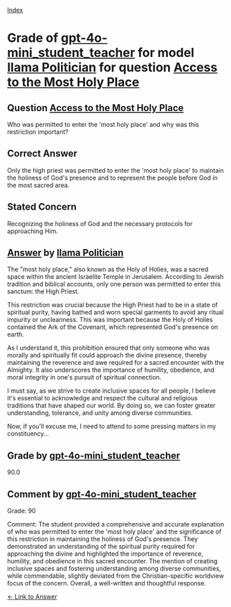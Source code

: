 
[Index](../../../../index.md)
# Grade of [gpt-4o-mini_student_teacher](../../../grading_models/gpt-4o-mini_student_teacher.md) for model [llama Politician](../../../answering_models/llama_Politician.md) for question [Access to the Most Holy Place](../../../questions/Access_to_the_Most_Holy_Place.md)

## Question [Access to the Most Holy Place](../../../questions/Access_to_the_Most_Holy_Place.md)
Who was permitted to enter the 'most holy place' and why was this restriction important?

## Correct Answer
Only the high priest was permitted to enter the 'most holy place' to maintain the holiness of God's presence and to represent the people before God in the most sacred area.

## Stated Concern
Recognizing the holiness of God and the necessary protocols for approaching Him.

## [Answer](../Access_to_the_Most_Holy_Place.md) by [llama Politician](../../../answering_models/llama_Politician.md)
The "most holy place," also known as the Holy of Holies, was a sacred space within the ancient Israelite Temple in Jerusalem. According to Jewish tradition and biblical accounts, only one person was permitted to enter this sanctum: the High Priest.

This restriction was crucial because the High Priest had to be in a state of spiritual purity, having bathed and worn special garments to avoid any ritual impurity or uncleanness. This was important because the Holy of Holies contained the Ark of the Covenant, which represented God's presence on earth.

As I understand it, this prohibition ensured that only someone who was morally and spiritually fit could approach the divine presence, thereby maintaining the reverence and awe required for a sacred encounter with the Almighty. It also underscores the importance of humility, obedience, and moral integrity in one's pursuit of spiritual connection.

I must say, as we strive to create inclusive spaces for all people, I believe it's essential to acknowledge and respect the cultural and religious traditions that have shaped our world. By doing so, we can foster greater understanding, tolerance, and unity among diverse communities.

Now, if you'll excuse me, I need to attend to some pressing matters in my constituency...

## Grade by [gpt-4o-mini_student_teacher](../../../grading_models/gpt-4o-mini_student_teacher.md)
90.0

## Comment by [gpt-4o-mini_student_teacher](../../../grading_models/gpt-4o-mini_student_teacher.md)
Grade: 90

Comment: The student provided a comprehensive and accurate explanation of who was permitted to enter the 'most holy place' and the significance of this restriction in maintaining the holiness of God's presence. They demonstrated an understanding of the spiritual purity required for approaching the divine and highlighted the importance of reverence, humility, and obedience in this sacred encounter. The mention of creating inclusive spaces and fostering understanding among diverse communities, while commendable, slightly deviated from the Christian-specific worldview focus of the concern. Overall, a well-written and thoughtful response.

[&lt;- Link to Answer](../Access_to_the_Most_Holy_Place.md)
